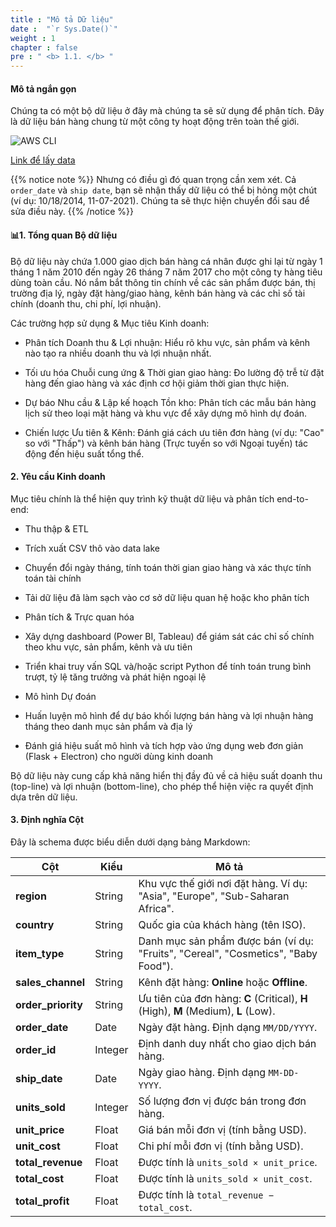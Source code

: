 ```yaml
---
title : "Mô tả Dữ liệu"
date :  "`r Sys.Date()`" 
weight : 1
chapter : false
pre : " <b> 1.1. </b> "
---
```

#### Mô tả ngắn gọn
Chúng ta có một bộ dữ liệu ở đây mà chúng ta sẽ sử dụng để phân tích. Đây là dữ liệu bán hàng chung từ một công ty hoạt động trên toàn thế giới.

![AWS CLI](/images/DataDescription.png?width=90pc)

[Link để lấy data](https://github.com/hktafk/End-to-End-Data-Pipeline-on-AWS-EMR-with-Infrastructure-as-Code-AWS-CDK-and-Power-BI/blob/main/emr_pipeline/data/sales_data_raw/sales_data.csv)

{{% notice note %}}
Nhưng có điều gì đó quan trọng cần xem xét. Cả `order_date` và `ship date`, bạn sẽ nhận thấy dữ liệu có thể bị hỏng một chút (ví dụ: 10/18/2014, 11-07-2021). Chúng ta sẽ thực hiện chuyển đổi sau để sửa điều này.
{{% /notice %}}

#### 📊1. Tổng quan Bộ dữ liệu
Bộ dữ liệu này chứa 1.000 giao dịch bán hàng cá nhân được ghi lại từ ngày 1 tháng 1 năm 2010 đến ngày 26 tháng 7 năm 2017 cho một công ty hàng tiêu dùng toàn cầu. Nó nắm bắt thông tin chính về các sản phẩm được bán, thị trường địa lý, ngày đặt hàng/giao hàng, kênh bán hàng và các chỉ số tài chính (doanh thu, chi phí, lợi nhuận).

Các trường hợp sử dụng & Mục tiêu Kinh doanh:

- Phân tích Doanh thu & Lợi nhuận: Hiểu rõ khu vực, sản phẩm và kênh nào tạo ra nhiều doanh thu và lợi nhuận nhất.

- Tối ưu hóa Chuỗi cung ứng & Thời gian giao hàng: Đo lường độ trễ từ đặt hàng đến giao hàng và xác định cơ hội giảm thời gian thực hiện.

- Dự báo Nhu cầu & Lập kế hoạch Tồn kho: Phân tích các mẫu bán hàng lịch sử theo loại mặt hàng và khu vực để xây dựng mô hình dự đoán.

- Chiến lược Ưu tiên & Kênh: Đánh giá cách ưu tiên đơn hàng (ví dụ: "Cao" so với "Thấp") và kênh bán hàng (Trực tuyến so với Ngoại tuyến) tác động đến hiệu suất tổng thể.

#### 2. Yêu cầu Kinh doanh
Mục tiêu chính là thể hiện quy trình kỹ thuật dữ liệu và phân tích end-to-end:

- Thu thập & ETL
- Trích xuất CSV thô vào data lake
- Chuyển đổi ngày tháng, tính toán thời gian giao hàng và xác thực tính toán tài chính
- Tải dữ liệu đã làm sạch vào cơ sở dữ liệu quan hệ hoặc kho phân tích

- Phân tích & Trực quan hóa
- Xây dựng dashboard (Power BI, Tableau) để giám sát các chỉ số chính theo khu vực, sản phẩm, kênh và ưu tiên
- Triển khai truy vấn SQL và/hoặc script Python để tính toán trung bình trượt, tỷ lệ tăng trưởng và phát hiện ngoại lệ

- Mô hình Dự đoán
- Huấn luyện mô hình để dự báo khối lượng bán hàng và lợi nhuận hàng tháng theo danh mục sản phẩm và địa lý
- Đánh giá hiệu suất mô hình và tích hợp vào ứng dụng web đơn giản (Flask + Electron) cho người dùng kinh doanh

Bộ dữ liệu này cung cấp khả năng hiển thị đầy đủ về cả hiệu suất doanh thu (top-line) và lợi nhuận (bottom-line), cho phép thể hiện việc ra quyết định dựa trên dữ liệu.

#### 3. Định nghĩa Cột
Đây là schema được biểu diễn dưới dạng bảng Markdown:

| Cột                 | Kiểu    | Mô tả                                                                                  |
|---------------------|---------|----------------------------------------------------------------------------------------|
| **region**          | String  | Khu vực thế giới nơi đặt hàng. Ví dụ: "Asia", "Europe", "Sub-Saharan Africa".         |
| **country**         | String  | Quốc gia của khách hàng (tên ISO).                                                    |
| **item_type**       | String  | Danh mục sản phẩm được bán (ví dụ: "Fruits", "Cereal", "Cosmetics", "Baby Food").     |
| **sales_channel**   | String  | Kênh đặt hàng: **Online** hoặc **Offline**.                                           |
| **order_priority**  | String  | Ưu tiên của đơn hàng: **C** (Critical), **H** (High), **M** (Medium), **L** (Low).   |
| **order_date**      | Date    | Ngày đặt hàng. Định dạng `MM/DD/YYYY`.                                                |
| **order_id**        | Integer | Định danh duy nhất cho giao dịch bán hàng.                                            |
| **ship_date**       | Date    | Ngày giao hàng. Định dạng `MM-DD-YYYY`.                                               |
| **units_sold**      | Integer | Số lượng đơn vị được bán trong đơn hàng.                                              |
| **unit_price**      | Float   | Giá bán mỗi đơn vị (tính bằng USD).                                                   |
| **unit_cost**       | Float   | Chi phí mỗi đơn vị (tính bằng USD).                                                   |
| **total_revenue**   | Float   | Được tính là `units_sold × unit_price`.                                               |
| **total_cost**      | Float   | Được tính là `units_sold × unit_cost`.                                                |
| **total_profit**    | Float   | Được tính là `total_revenue − total_cost`.                                            |